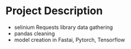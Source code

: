 # Project Description
- selinium Requests library data gathering
- pandas cleaning
- model creation in Fastai, Pytorch, Tensorflow

